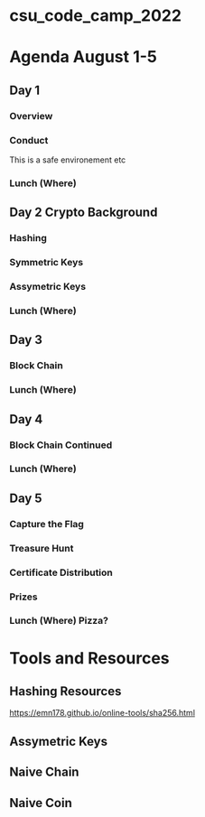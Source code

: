 # csu_code_camp_2022




# Agenda  August 1-5

## Day 1
### Overview
### Conduct
This is a safe environement etc


###  Lunch (Where) 



## Day 2  Crypto Background
### Hashing
### Symmetric Keys
### Assymetric Keys



###  Lunch (Where) 


## Day 3
### Block Chain

###  Lunch (Where) 

## Day 4
### Block Chain Continued

###  Lunch (Where) 

## Day 5
### Capture the Flag
### Treasure Hunt
### Certificate Distribution
### Prizes


###  Lunch (Where)  Pizza? 

# Tools and Resources

## Hashing Resources
https://emn178.github.io/online-tools/sha256.html

## Assymetric Keys

## Naive Chain

## Naive Coin
